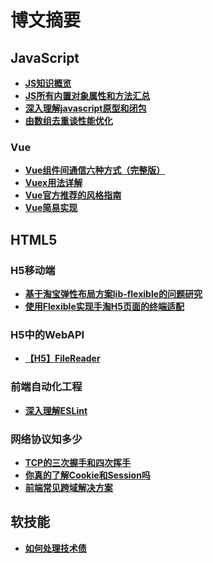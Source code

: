 # 博文摘要

## JavaScript

- **[JS知识概览](./JavaScript相关/JS知识概览)**
- **[JS所有内置对象属性和方法汇总](./JavaScript相关/JS所有内置对象属性和方法汇总)**
- **[深入理解javascript原型和闭包](./JavaScript相关/深入理解javascript原型和闭包)**
- **[由数组去重谈性能优化](./JavaScript相关/由数组去重谈性能优化)**

### Vue

- **[Vue组件间通信六种方式（完整版）](./Vue相关/Vue组件间通信六种方式（完整版）)**
- **[Vuex用法详解](./Vue相关/Vuex用法详解)**
- **[Vue官方推荐的风格指南](./Vue相关/Vue官方推荐的风格指南)**
- **[Vue简易实现](./Vue相关/Vue简易实现)**

## HTML5

### H5移动端

- **[基于淘宝弹性布局方案lib-flexible的问题研究](./HTML5相关/H5移动端/基于淘宝弹性布局方案lib-flexible的问题研究)**
- **[使用Flexible实现手淘H5页面的终端适配](./HTML5相关/H5移动端/使用Flexible实现手淘H5页面的终端适配)**

### H5中的WebAPI

- **[【H5】FileReader](./HTML5相关/H5中的WebAPI/[H5]FileReader)**

### 前端自动化工程

- **[深入理解ESLint](./前端自动化/深入理解ESLint)**

### 网络协议知多少

- **[TCP的三次握手和四次挥手](./网络相关/TCP的三次握手和四次挥手)**
- **[你真的了解Cookie和Session吗](./网络相关/你真的了解Cookie和Session吗)**
- **[前端常见跨域解决方案](./网络相关/前端常见跨域解决方案)**

## 软技能

- **[如何处理技术债](./软技能/如何处理技术债)**